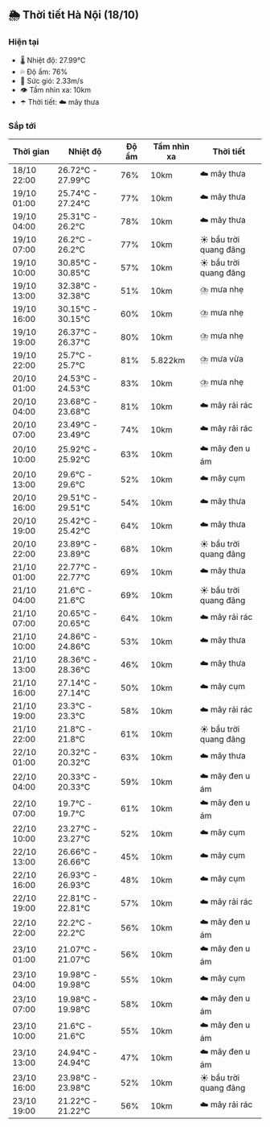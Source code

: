 ## 🌦️ Thời tiết Hà Nội (18/10)

### Hiện tại

- 🌡️ Nhiệt độ: 27.99℃
- 💦 Độ ẩm: 76%
- 💨 Sức gió: 2.33m/s
- 👁️ Tầm nhìn xa: 10km
- ☂️ Thời tiết: ☁️ mây thưa

### Sắp tới

| Thời gian | Nhiệt độ | Độ ẩm | Tầm nhìn xa | Thời tiết |
| --- | --- | --- | --- | --- |
| 18/10 22:00 | 26.72℃ - 27.99℃ | 76% | 10km | ☁️ mây thưa |
| 19/10 01:00 | 25.74℃ - 27.24℃ | 77% | 10km | ☁️ mây thưa |
| 19/10 04:00 | 25.31℃ - 26.2℃ | 78% | 10km | ☁️ mây thưa |
| 19/10 07:00 | 26.2℃ - 26.2℃ | 77% | 10km | ☀️ bầu trời quang đãng |
| 19/10 10:00 | 30.85℃ - 30.85℃ | 57% | 10km | ☀️ bầu trời quang đãng |
| 19/10 13:00 | 32.38℃ - 32.38℃ | 51% | 10km | ⛈️ mưa nhẹ |
| 19/10 16:00 | 30.15℃ - 30.15℃ | 60% | 10km | ⛈️ mưa nhẹ |
| 19/10 19:00 | 26.37℃ - 26.37℃ | 80% | 10km | ⛈️ mưa nhẹ |
| 19/10 22:00 | 25.7℃ - 25.7℃ | 81% | 5.822km | ⛈️ mưa vừa |
| 20/10 01:00 | 24.53℃ - 24.53℃ | 83% | 10km | ⛈️ mưa nhẹ |
| 20/10 04:00 | 23.68℃ - 23.68℃ | 81% | 10km | ☁️ mây rải rác |
| 20/10 07:00 | 23.49℃ - 23.49℃ | 74% | 10km | ☁️ mây rải rác |
| 20/10 10:00 | 25.92℃ - 25.92℃ | 63% | 10km | ☁️ mây đen u ám |
| 20/10 13:00 | 29.6℃ - 29.6℃ | 52% | 10km | ☁️ mây cụm |
| 20/10 16:00 | 29.51℃ - 29.51℃ | 54% | 10km | ☁️ mây thưa |
| 20/10 19:00 | 25.42℃ - 25.42℃ | 64% | 10km | ☁️ mây thưa |
| 20/10 22:00 | 23.89℃ - 23.89℃ | 68% | 10km | ☀️ bầu trời quang đãng |
| 21/10 01:00 | 22.77℃ - 22.77℃ | 69% | 10km | ☁️ mây thưa |
| 21/10 04:00 | 21.6℃ - 21.6℃ | 69% | 10km | ☀️ bầu trời quang đãng |
| 21/10 07:00 | 20.65℃ - 20.65℃ | 64% | 10km | ☁️ mây rải rác |
| 21/10 10:00 | 24.86℃ - 24.86℃ | 53% | 10km | ☁️ mây thưa |
| 21/10 13:00 | 28.36℃ - 28.36℃ | 46% | 10km | ☁️ mây thưa |
| 21/10 16:00 | 27.14℃ - 27.14℃ | 50% | 10km | ☁️ mây cụm |
| 21/10 19:00 | 23.3℃ - 23.3℃ | 58% | 10km | ☁️ mây rải rác |
| 21/10 22:00 | 21.8℃ - 21.8℃ | 61% | 10km | ☀️ bầu trời quang đãng |
| 22/10 01:00 | 20.32℃ - 20.32℃ | 63% | 10km | ☁️ mây thưa |
| 22/10 04:00 | 20.33℃ - 20.33℃ | 59% | 10km | ☁️ mây đen u ám |
| 22/10 07:00 | 19.7℃ - 19.7℃ | 61% | 10km | ☁️ mây đen u ám |
| 22/10 10:00 | 23.27℃ - 23.27℃ | 52% | 10km | ☁️ mây cụm |
| 22/10 13:00 | 26.66℃ - 26.66℃ | 45% | 10km | ☁️ mây cụm |
| 22/10 16:00 | 26.93℃ - 26.93℃ | 48% | 10km | ☁️ mây cụm |
| 22/10 19:00 | 22.81℃ - 22.81℃ | 57% | 10km | ☁️ mây rải rác |
| 22/10 22:00 | 22.2℃ - 22.2℃ | 56% | 10km | ☁️ mây đen u ám |
| 23/10 01:00 | 21.07℃ - 21.07℃ | 56% | 10km | ☁️ mây đen u ám |
| 23/10 04:00 | 19.98℃ - 19.98℃ | 55% | 10km | ☁️ mây cụm |
| 23/10 07:00 | 19.98℃ - 19.98℃ | 58% | 10km | ☁️ mây đen u ám |
| 23/10 10:00 | 21.6℃ - 21.6℃ | 55% | 10km | ☁️ mây đen u ám |
| 23/10 13:00 | 24.94℃ - 24.94℃ | 47% | 10km | ☁️ mây đen u ám |
| 23/10 16:00 | 23.98℃ - 23.98℃ | 52% | 10km | ☀️ bầu trời quang đãng |
| 23/10 19:00 | 21.22℃ - 21.22℃ | 56% | 10km | ☁️ mây rải rác |
